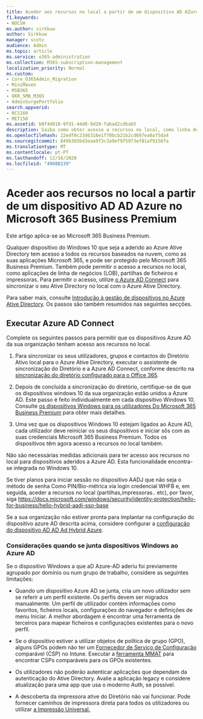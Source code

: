 ```yaml
---
title: Aceder aos recursos no local a partir de um dispositivo AD AZure ligado ao Microsoft 365 Business
f1.keywords:
- NOCSH
ms.author: sirkkuw
author: Sirkkuw
manager: scotv
audience: Admin
ms.topic: article
ms.service: o365-administration
ms.collection: M365-subscription-management
localization_priority: Normal
ms.custom:
- Core_O365Admin_Migration
- MiniMaven
- MSB365
- OKR_SMB_M365
- AdminSurgePortfolio
search.appverid:
- BCS160
- MET150
ms.assetid: b0f4d010-9fd1-44d0-9d20-fabad2cdbab5
description: Saiba como obter acesso a recursos no local, como linha de aplicações empresariais, partilhas de ficheiros e impressoras de um Azure Ative Directory que aderiu ao dispositivo Windows 10.
ms.openlocfilehash: 22edf0c23d6318e1f70bcb21b2cd697ea0a75da4
ms.sourcegitcommit: 849b365bd3eaa9f3c3a9ef9f5973ef81af9156fa
ms.translationtype: MT
ms.contentlocale: pt-PT
ms.lasthandoff: 12/16/2020
ms.locfileid: "49688239"
---
```

# <a name="access-on-premises-resources-from-an-azure-ad-joined-device-in-microsoft-365-business-premium"></a>Aceder aos recursos no local a partir de um dispositivo AD AD Azure no Microsoft 365 Business Premium

Este artigo aplica-se ao Microsoft 365 Business Premium.

Qualquer dispositivo do Windows 10 que seja a aderido ao Azure Ative Directory tem acesso a todos os recursos baseados na nuvem, como as suas aplicações Microsoft 365, e pode ser protegido pelo Microsoft 365 Business Premium. Também pode permitir o acesso a recursos no local, como aplicações de linha de negócios (LOB), partilhas de ficheiros e impressoras. Para permitir o acesso, utilize [o Azure AD Connect](https://docs.microsoft.com/azure/active-directory/connect/active-directory-aadconnect) para sincronizar o seu Ative Directory no local com o Azure Ative Directory. 

Para saber mais, consulte [Introdução à gestão de dispositivos no Azure Ative Directory](https://docs.microsoft.com/azure/active-directory/device-management-introduction).
Os passos são também resumidos nas seguintes secções.
 
## <a name="run-azure-ad-connect"></a>Executar Azure AD Connect

Complete os seguintes passos para permitir que os dispositivos Azure AD da sua organização tenham acesso aos recursos no local.
  
1. Para sincronizar os seus utilizadores, grupos e contactos do Diretório Ativo local para o Azure Ative Directory, executar o assistente de sincronização do Diretório e a Azure AD Connect, conforme descrito na [sincronização do diretório configurado para o Office 365](https://docs.microsoft.com/microsoft-365/enterprise/set-up-directory-synchronization).
    
2. Depois de concluída a sincronização do diretório, certifique-se de que os dispositivos windows 10 da sua organização estão unidos a Azure AD. Este passo é feito individualmente em cada dispositivo Windows 10. Consulte [os dispositivos Windows para os utilizadores Do Microsoft 365 Business Premium](set-up-windows-devices.md) para obter mais detalhes. 
    
3. Uma vez que os dispositivos Windows 10 estejam ligados ao Azure AD, cada utilizador deve reiniciar os seus dispositivos e iniciar sôs com as suas credenciais Microsoft 365 Business Premium. Todos os dispositivos têm agora acesso a recursos no local também.
    
Não são necessárias medidas adicionais para ter acesso aos recursos no local para dispositivos aderidos a Azure AD. Esta funcionalidade encontra-se integrada no Windows 10. 

Se tiver planos para iniciar sessão no dispositivo AADJ que não seja o método de senha Como PIN/Bio-métrica via login credencial WHFB e, em seguida, aceder a recursos no local (partilhas,impressoras.. etc), por favor, siga https://docs.microsoft.com/windows/security/identity-protection/hello-for-business/hello-hybrid-aadj-sso-base
  
Se a sua organização não estiver pronta para implantar na configuração do dispositivo azure AD descrita acima, considere configurar a [configuração do dispositivo AD AD Ad Hybrid Azure](manage-windows-devices.md).
  
### <a name="considerations-when-you-join-windows-devices-to-azure-ad"></a>Considerações quando se junta dispositivos Windows ao Azure AD

Se o dispositivo Windows a que aD Azure-AD aderiu foi previamente agrupado por domínio ou num grupo de trabalho, considere as seguintes limitações:
  
- Quando um dispositivo Azure AD se junta, cria um novo utilizador sem se referir a um perfil existente. Os perfis devem ser migrados manualmente. Um perfil de utilizador contém informações como favoritos, ficheiros locais, configurações do navegador e definições de menu Iniciar. A melhor abordagem é encontrar uma ferramenta de terceiros para mapear ficheiros e configurações existentes para o novo perfil.

- Se o dispositivo estiver a utilizar objetos de política de grupo (GPO), alguns GPOs podem não ter um [Fornecedor de Serviço de Configuração](https://docs.microsoft.com/windows/configuration/provisioning-packages/how-it-pros-can-use-configuration-service-providers) comparável (CSP) no Intune. Executar a [ferramenta MMAT](https://www.microsoft.com/download/details.aspx?id=45520) para encontrar CSPs comparáveis para os GPOs existentes.

- Os utilizadores não poderão autenticar aplicações que dependam da autenticação do Ative Directory. Avalie a aplicação legacy e considere atualização para uma app que usa o moderno Auth, se possível.

- A descoberta da impressora ative do Diretório não vai funcionar. Pode fornecer caminhos de impressora direta para todos os utilizadores ou utilizar [a Impressão Universal.](https://aka.ms/UPDocs)

